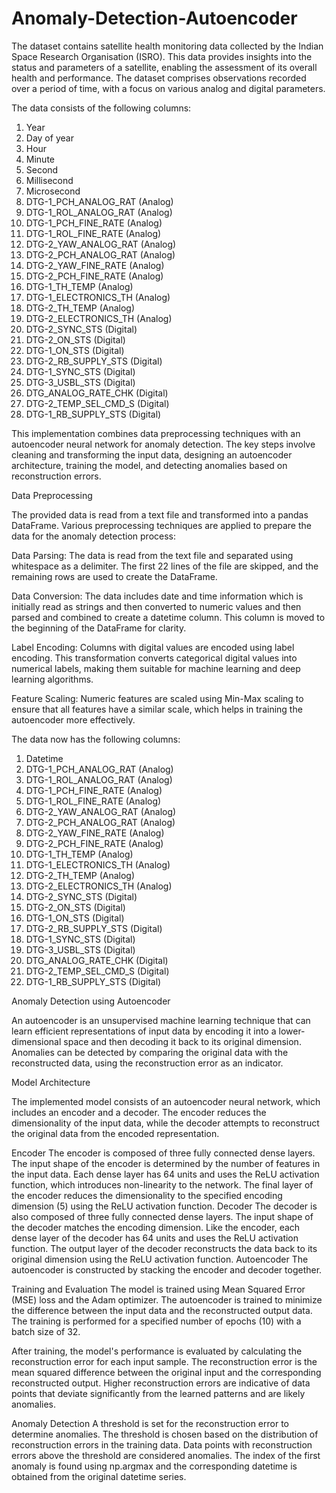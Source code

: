 # Anomaly-Detection-Autoencoder

The dataset contains satellite health monitoring data collected by the Indian Space Research Organisation (ISRO). This data provides insights into the status and parameters of a satellite, enabling the assessment of its overall health and performance. The dataset comprises observations recorded over a period of time, with a focus on various analog and digital parameters.

The data consists of the following columns:
1. Year
2. Day of year
3. Hour
4. Minute
5. Second
6. Millisecond
7. Microsecond
8. DTG-1_PCH_ANALOG_RAT (Analog)
9. DTG-1_ROL_ANALOG_RAT (Analog)
10. DTG-1_PCH_FINE_RATE (Analog)
11. DTG-1_ROL_FINE_RATE (Analog)
12. DTG-2_YAW_ANALOG_RAT (Analog)
13. DTG-2_PCH_ANALOG_RAT (Analog)
14. DTG-2_YAW_FINE_RATE (Analog)
15. DTG-2_PCH_FINE_RATE (Analog)
16. DTG-1_TH_TEMP (Analog)
17. DTG-1_ELECTRONICS_TH (Analog)
18. DTG-2_TH_TEMP (Analog)
19. DTG-2_ELECTRONICS_TH (Analog)
20. DTG-2_SYNC_STS (Digital)
21. DTG-2_ON_STS (Digital)
22. DTG-1_ON_STS (Digital)
23. DTG-2_RB_SUPPLY_STS (Digital)
24. DTG-1_SYNC_STS (Digital)
25. DTG-3_USBL_STS (Digital)
26. DTG_ANALOG_RATE_CHK (Digital)
27. DTG-2_TEMP_SEL_CMD_S (Digital)
28. DTG-1_RB_SUPPLY_STS (Digital)

This implementation combines data preprocessing techniques with an autoencoder neural network for anomaly detection. The key steps involve cleaning and transforming the input data, designing an autoencoder architecture, training the model, and detecting anomalies based on reconstruction errors.

Data Preprocessing

The provided data is read from a text file and transformed into a pandas DataFrame. Various preprocessing techniques are applied to prepare the data for the anomaly detection process:

Data Parsing: The data is read from the text file and separated using whitespace as a delimiter. The first 22 lines of the file are skipped, and the remaining rows are used to create the DataFrame.

Data Conversion:  The data includes date and time information which is initially read as strings and then converted to numeric values and then parsed and combined to create a datetime column. This column is moved to the beginning of the DataFrame for clarity.

Label Encoding: Columns with digital values are encoded using label encoding. This transformation converts categorical digital values into numerical labels, making them suitable for machine learning  and deep learning algorithms.

Feature Scaling: Numeric features are scaled using Min-Max scaling to ensure that all features have a similar scale, which helps in training the autoencoder more effectively.

The data now has the following columns: 

1. Datetime
2. DTG-1_PCH_ANALOG_RAT (Analog)
3. DTG-1_ROL_ANALOG_RAT (Analog)
4. DTG-1_PCH_FINE_RATE (Analog)
5. DTG-1_ROL_FINE_RATE (Analog)
6. DTG-2_YAW_ANALOG_RAT (Analog)
7. DTG-2_PCH_ANALOG_RAT (Analog)
8. DTG-2_YAW_FINE_RATE (Analog)
9. DTG-2_PCH_FINE_RATE (Analog)
10. DTG-1_TH_TEMP (Analog)
11. DTG-1_ELECTRONICS_TH (Analog)
12. DTG-2_TH_TEMP (Analog)
13. DTG-2_ELECTRONICS_TH (Analog)
14. DTG-2_SYNC_STS (Digital)
15. DTG-2_ON_STS (Digital)
16. DTG-1_ON_STS (Digital)
17. DTG-2_RB_SUPPLY_STS (Digital)
18. DTG-1_SYNC_STS (Digital)
19. DTG-3_USBL_STS (Digital)
20. DTG_ANALOG_RATE_CHK (Digital)
21. DTG-2_TEMP_SEL_CMD_S (Digital)
22. DTG-1_RB_SUPPLY_STS (Digital) 

Anomaly Detection using Autoencoder

An autoencoder is an unsupervised machine learning technique that can learn efficient representations of input data by encoding it into a lower-dimensional space and then decoding it back to its original dimension. Anomalies can be detected by comparing the original data with the reconstructed data, using the reconstruction error as an indicator.

Model Architecture

The implemented model consists of an autoencoder neural network, which includes an encoder and a decoder. The encoder reduces the dimensionality of the input data, while the decoder attempts to reconstruct the original data from the encoded representation.

Encoder
The encoder is composed of three fully connected dense layers.
The input shape of the encoder is determined by the number of features in the input data.
Each dense layer has 64 units and uses the ReLU activation function, which introduces non-linearity to the network.
The final layer of the encoder reduces the dimensionality to the specified encoding dimension (5) using the ReLU activation function.
Decoder
The decoder is also composed of three fully connected dense layers.
The input shape of the decoder matches the encoding dimension.
Like the encoder, each dense layer of the decoder has 64 units and uses the ReLU activation function.
The output layer of the decoder reconstructs the data back to its original dimension using the ReLU activation function. 
Autoencoder
The autoencoder is constructed by stacking the encoder and decoder together.

Training and Evaluation
The model is trained using Mean Squared Error (MSE) loss and the Adam optimizer. The autoencoder is trained to minimize the difference between the input data and the reconstructed output data. The training is performed for a specified number of epochs (10) with a batch size of 32.

After training, the model's performance is evaluated by calculating the reconstruction error for each input sample. The reconstruction error is the mean squared difference between the original input and the corresponding reconstructed output. Higher reconstruction errors are indicative of data points that deviate significantly from the learned patterns and are likely anomalies.

Anomaly Detection
A threshold is set for the reconstruction error to determine anomalies. The threshold is chosen based on the distribution of reconstruction errors in the training data. Data points with reconstruction errors above the threshold are considered anomalies. The index of the first anomaly is found using np.argmax and the corresponding datetime is obtained from the original datetime series.
